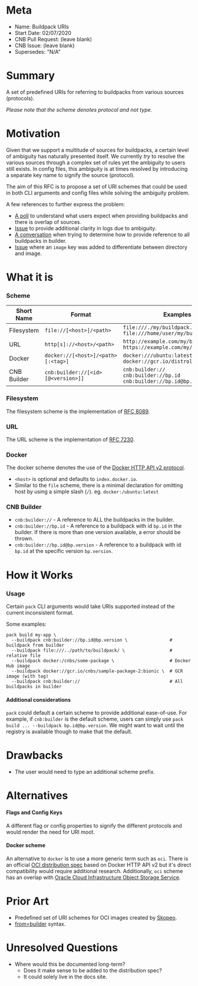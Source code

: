 # Meta
[meta]: #meta
- Name: Buildpack URIs
- Start Date: 02/07/2020
- CNB Pull Request: (leave blank)
- CNB Issue: (leave blank)
- Supersedes: "N/A"

# Summary
[summary]: #summary

A set of predefined URIs for referring to buildpacks from various sources (protocols). 

_Please note that the scheme denotes protocol and not type._

# Motivation
[motivation]: #motivation

Given that we support a multitude of sources for buildpacks, a certain level of ambiguity has naturally presented
itself. We currently _try_ to resolve the various sources through a complex set of rules yet the ambiguity to users
still exists. In config files, this ambiguity is at times resolved by introducing a separate key name to signify
the source (protocol).

The aim of this RFC is to propose a set of URI schemes that could be used in both CLI arguments and config files
while solving the ambiguity problem.

A few references to further express the problem:

- [A poll](https://buildpacks.slack.com/archives/C94UJCNV6/p1580920669081100) to understand what users expect when
providing buildpacks and there is overlap of sources.
- [Issue](https://github.com/buildpacks/pack/issues/489) to provide additional clarity in logs due to ambiguity. 
- [A conversation](https://buildpacks.slack.com/archives/CJ6B92ZSB/p1578502454017000) when trying to determine how to
provide reference to all buildpacks in builder.
- [Issue](https://github.com/buildpacks/pack/issues/376) where an `image` key was added to differentiate between
directory and image. 
 
# What it is
[what-it-is]: #what-it-is

### Scheme

| Short Name | Format | Examples |
|--- |--- |--- |
| Filesystem | `file://[<host>]/<path>` | `file:///./my/buildpack.tgz`<br>`file:///home/user/my/buildpack.tgz`
| URL | `http[s]://<host>/<path>` | `http://example.com/my/buildpack.tgz`<br>`https://example.com/my/buildpack.tgz`  
| Docker | `docker://[<host>]/<path>[:<tag>]` | `docker:///ubuntu:latest`<br>`docker://gcr.io/distroless/nodejs` 
| CNB Builder | `cnb:builder://[<id>[@<version>]]` | `cnb:builder://`<br>`cnb:builder://bp.id`<br>`cnb:builder://bp.id@bp.version`


### Filesystem

The filesystem scheme is the implementation of [RFC 8089](https://tools.ietf.org/html/rfc8089).

### URL

The URL scheme is the implementation of [RFC 7230](https://tools.ietf.org/html/rfc7230#section-2.7.1).

### Docker

The docker scheme denotes the use of the [Docker HTTP API v2 protocol](https://docs.docker.com/registry/spec/api/).

- `<host>` is optional and defaults to `index.docker.io`.
- Similar to the `file` scheme, there is a minimal declaration for omitting host by using a simple slash (`/`). 
eg. `docker:/ubuntu:latest`

### CNB Builder

- `cnb:builder://` - A reference to ALL the buildpacks in the builder.
- `cnb:builder://bp.id` - A reference to a buildpack with id `bp.id` in the builder. If there is more than one version
available, a error should be thrown.
- `cnb:builder://bp.id@bp.version` - A reference to a buildpack with id `bp.id` at the specific version `bp.version`.

# How it Works
[how-it-works]: #how-it-works

### Usage

Certain `pack` CLI arguments would take URIs supported instead of the current inconsistent format.

Some examples:

```shell script
pack build my-app \
  --buildpack cnb:builder://bp.id@bp.version \                # buildpack from builder
  --buildpack file:///../path/to/buildpack/ \                 # relative file
  --buildpack docker:/cnbs/some-package \                     # Docker Hub image
  --buildpack docker://gcr.io/cnbs/sample-package-2:bionic \  # GCR image (with tag)
  --buildpack cnb:builder://                                  # All buildpacks in builder
```   

#### Additional considerations

`pack` could default a certain scheme to provide additional ease-of-use. For example,
if  `cnb:builder` is the default scheme, users can simply use `pack build ... --buildpack bp.id@bp.version`. We might
want to wait until the registry is available though to make that the default.
# Drawbacks
[drawbacks]: #drawbacks

- The user would need to type an additional scheme prefix.

# Alternatives
[alternatives]: #alternatives

#### Flags and Config Keys

A different flag or config properties to signify the different protocols and would render the need for
URI moot.

#### Docker scheme

An alternative to `docker` is to use a more generic term such as `oci`. There is an official
[OCI distribution spec](https://github.com/opencontainers/distribution-spec/blob/master/spec.md) based on Docker HTTP
API v2 but it's direct compatibility would require additional research. Additionally, `oci` scheme has an overlap with
[Oracle Cloud Infrastructure Object Storage Service](https://docs.cloud.oracle.com/en-us/iaas/tools/hdfs/2.9.2.1/). 


# Prior Art
[prior-art]: #prior-art

- Predefined set of URI schemes for OCI images created by [Skopeo](https://github.com/containers/skopeo).
- [from=builder](https://github.com/buildpacks/pack/pull/450#issue-361762357) syntax.

# Unresolved Questions
[unresolved-questions]: #unresolved-questions

- Where would this be documented long-term?
    - Does it make sense to be added to the distribution spec?
    - It could solely live in the docs site.